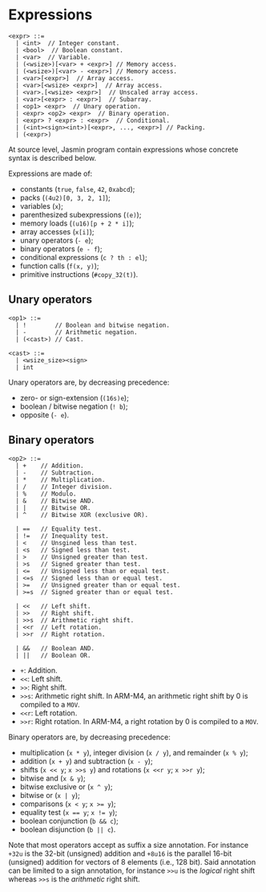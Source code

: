 # Expressions
```
<expr> ::=
  | <int>  // Integer constant.
  | <bool>  // Boolean constant.
  | <var>  // Variable.
  | (<wsize>)[<var> + <expr>] // Memory access.
  | (<wsize>)[<var> - <expr>] // Memory access.
  | <var>[<expr>]  // Array access.
  | <var>[<wsize> <expr>]  // Array access.
  | <var>.[<wsize> <expr>]  // Unscaled array access.
  | <var>[<expr> : <expr>]  // Subarray.
  | <op1> <expr>  // Unary operation.
  | <expr> <op2> <expr>  // Binary operation.
  | <expr> ? <expr> : <expr>  // Conditional.
  | (<int><sign><int>)[<expr>, ..., <expr>] // Packing.
  | (<expr>)
```

At source level, Jasmin program contain expressions whose concrete syntax is described below.

Expressions are made of:

  - constants (`true`, `false`,  `42`, `0xabcd`);
  - packs (`(4u2)[0, 3, 2, 1]`);
  - variables (`x`);
  - parenthesized subexpressions (`(e)`);
  - memory loads (`(u16)[p + 2 * i]`);
  - array accesses (`x[i]`);
  - unary operators (`- e`);
  - binary operators (`e - f`);
  - conditional expressions (`c ? th : el`);
  - function calls (`f(x, y)`);
  - primitive instructions (`#copy_32(t)`).

## Unary operators

```
<op1> ::=
  | !        // Boolean and bitwise negation.
  | -        // Arithmetic negation.
  | (<cast>) // Cast.

<cast> ::=
  | <wsize_size><sign>
  | int

```

Unary operators are, by decreasing precedence:

  - zero- or sign-extension (`(16s)e`);
  - boolean / bitwise negation (`! b`);
  - opposite (`- e`).

## Binary operators

```
<op2> ::=
  | +    // Addition.
  | -    // Subtraction.
  | *    // Multiplication.
  | /    // Integer division.
  | %    // Modulo.
  | &    // Bitwise AND.
  | |    // Bitwise OR.
  | ^    // Bitwise XOR (exclusive OR).

  | ==   // Equality test.
  | !=   // Inequality test.
  | <    // Unsgined less than test.
  | <s   // Signed less than test.
  | >    // Unsigned greater than test.
  | >s   // Signed greater than test.
  | <=   // Unsigned less than or equal test.
  | <=s  // Signed less than or equal test.
  | >=   // Unsigned greater than or equal test.
  | >=s  // Signed greater than or equal test.

  | <<   // Left shift.
  | >>   // Right shift.
  | >>s  // Arithmetic right shift.
  | <<r  // Left rotation.
  | >>r  // Right rotation.

  | &&   // Boolean AND.
  | ||   // Boolean OR.
```

- `+`: Addition.
- `<<`: Left shift.
- `>>`: Right shift.
- `>>s`: Arithmetic right shift. In ARM-M4, an arithmetic right shift by 0 is
  compiled to a `MOV`.
- `<<r`: Left rotation.
- `>>r`: Right rotation. In ARM-M4, a right rotation by 0 is compiled to a
  `MOV`.

Binary operators are, by decreasing precedence:

  - multiplication (`x * y`), integer division (`x / y`), and remainder (`x % y`);
  - addition (`x + y`) and subtraction (`x - y`);
  - shifts (`x << y`; `x >>s y`) and rotations (`x <<r y`; `x >>r y`);
  - bitwise and (`x & y`);
  - bitwise exclusive or (`x ^ y`);
  - bitwise or (`x | y`);
  - comparisons (`x < y`; `x >= y`);
  - equality test (`x == y`; `x != y`);
  - boolean conjunction (`b && c`);
  - boolean disjunction (`b || c`).

Note that most operators accept as suffix a size annotation. For instance `+32u` is the 32-bit (unsigned) addition and `+8u16` is the parallel 16-bit (unsigned) addition for vectors of 8 elements (i.e., 128 bit). Said annotation can be limited to a sign annotation, for instance `>>u` is the _logical_ right shift whereas `>>s` is the _arithmetic_ right shift.
